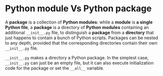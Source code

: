 # Python module Vs Python package

A **package** is a collection of **Python modules**: while a **module** is **a single Python file**, a **package** is a directory of **Python modules** containing an additional `__init__.py` file, to distinguish a **package** from a **directory** that just happens to contain a bunch of Python scripts. Packages can be nested to any depth, provided that the corresponding directories contain their own `__init__.py` file.

`__init__.py` makes a directory a Python package. In the simplest case, `__init__.py` can just be an empty file, but it can also execute initialization code for the package or set the `__all__` variable.

